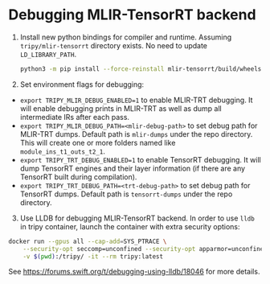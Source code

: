 # Debugging MLIR-TensorRT backend

1. Install new python bindings for compiler and runtime. Assuming `tripy/mlir-tensorrt` directory exists. No need to update `LD_LIBRARY_PATH`.
	```bash
	python3 -m pip install --force-reinstall mlir-tensorrt/build/wheels/trt100/**/*.whl
	```

2. Set environment flags for debugging:

- `export TRIPY_MLIR_DEBUG_ENABLED=1` to enable MLIR-TRT debugging. It will enable debugging prints in MLIR-TRT as well as dump all intermediate IRs after each pass.
- `export TRIPY_MLIR_DEBUG_PATH=<mlir-debug-path>` to set debug path for MLIR-TRT dumps. Default path is `mlir-dumps` under the repo directory. This will create one or more folders named like `module_ins_t1_outs_t2_1`.
- `export TRIPY_TRT_DEBUG_ENABLED=1` to enable TensorRT debugging. It will dump TensorRT engines and their layer information (if there are any TensorRT built during compilation).
- `export TRIPY_TRT_DEBUG_PATH=<trt-debug-path>` to set debug path for TensorRT dumps. Default path is `tensorrt-dumps` under the repo directory.


3. Use LLDB for debugging MLIR-TensorRT backend.
In order to use `lldb` in tripy container, launch the container with extra security options:

```bash
docker run --gpus all --cap-add=SYS_PTRACE \
	--security-opt seccomp=unconfined --security-opt apparmor=unconfined \
	-v $(pwd):/tripy/ -it --rm tripy:latest
```
See https://forums.swift.org/t/debugging-using-lldb/18046 for more details.
